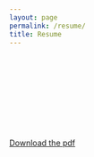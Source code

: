 ```yaml
---
layout: page
permalink: /resume/
title: Resume
---
```



<div>
 <object data="https://drive.google.com/file/d/1oepxKA87XeFhgr1oqteeluqwo0NCdejM/preview" type="application/pdf" width="100%" height="500">
   <embed src="https://drive.google.com/file/d/1oepxKA87XeFhgr1oqteeluqwo0NCdejM/preview" type="application/pdf">
 </object>
</div>
<a href="https://drive.google.com/file/d/1oepxKA87XeFhgr1oqteeluqwo0NCdejM/preview" download="ShaneNguyenResume.pdf">Download the pdf</a>